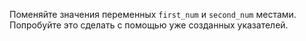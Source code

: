 Поменяйте значения переменных `first_num` и `second_num` местами. Попробуйте это сделать с помощью уже созданных указателей.
